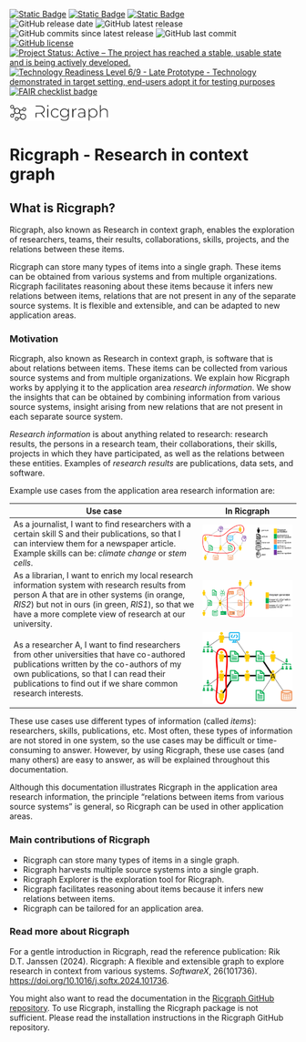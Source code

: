 [![Static Badge](https://img.shields.io/badge/DOI%20%20software-10.5281/zenodo.7524314-blue)](https://doi.org/10.5281/zenodo.7524314)
[![Static Badge](https://img.shields.io/badge/DOI%20reference%20publication-10.1016%2Fj.softx.2024.101736-blue)](https://doi.org/10.1016/j.softx.2024.101736)
[![Static Badge](https://img.shields.io/badge/Website-www.ricgraph.eu-blue)](https://www.ricgraph.eu)  
![GitHub release date](https://img.shields.io/github/release-date/UtrechtUniversity/ricgraph)
![GitHub latest release](https://img.shields.io/github/release/UtrechtUniversity/ricgraph?color=green)
![GitHub commits since latest release](https://img.shields.io/github/commits-since/UtrechtUniversity/ricgraph/latest?color=green)
![GitHub last commit](https://img.shields.io/github/last-commit/UtrechtUniversity/ricgraph)  
[![GitHub license](https://img.shields.io/github/license/UtrechtUniversity/ricgraph)](LICENSE)
[![Project Status: Active – The project has reached a stable, usable state and is being actively developed.](https://www.repostatus.org/badges/latest/active.svg)](https://www.repostatus.org/#active)
[![Technology Readiness Level 6/9 - Late Prototype - Technology demonstrated in target setting, end-users adopt it for testing purposes](https://w3id.org/research-technology-readiness-levels/Level6LatePrototype.svg)](https://github.com/CLARIAH/clariah-plus/blob/main/requirements/software-metadata-requirements.md#15--you-should-express-a-technology-readiness-level)
[![FAIR checklist badge](https://fairsoftwarechecklist.net/badge.svg)](https://fairsoftwarechecklist.net/v0.2?f=31&a=32113&i=32110&r=123)
<!---
Note, the lines 'Website' and
'GitHub last commit' end in two spaces, to force a line break but not a paragraph break.
--->
<img src="https://raw.githubusercontent.com/UtrechtUniversity/ricgraph/refs/heads/main/docs/images/ricgraph_logo.jpg" height="30"> 

# Ricgraph - Research in context graph 

## What is Ricgraph?

Ricgraph, also known as Research in context graph, enables the exploration of researchers, 
teams, their results,
collaborations, skills, projects, and the relations between these items.

Ricgraph can store many types of items into a single graph. 
These items can be obtained from various systems and from
multiple organizations. Ricgraph facilitates reasoning about these 
items because it infers new relations between items,
relations that are not present in any of the separate source systems. 
It is flexible and extensible, and can be
adapted to new application areas.

### Motivation

Ricgraph, also known as Research in context graph, is software that is about
relations between items. These items can be collected from various source 
systems and from multiple organizations. We
explain how Ricgraph works by applying it to the application area 
*research information*. We show the insights that can be
obtained by combining information from various source systems, 
insight arising from new relations that are not present
in each separate source system.

*Research information* is about anything related to research: research 
results, the persons in a research team, their
collaborations, their skills, projects in which they have 
participated, as well as the relations between these entities.
Examples of *research results* are publications, data sets, and software.

Example use cases from the application area research information are:

| Use case                                                                                                                                                                                                                                                        | In Ricgraph                                                                                                                   |
|-----------------------------------------------------------------------------------------------------------------------------------------------------------------------------------------------------------------------------------------------------------------|-------------------------------------------------------------------------------------------------------------------------------|
| As a journalist, I want to find researchers with a certain skill S and their publications, so that I can interview them for a newspaper article. Example skills can be: *climate change* or *stem cells*.                                                       | <img src="https://raw.githubusercontent.com/UtrechtUniversity/ricgraph/main/docs/images/journalist-use-case.jpg" width="700"> |
| As a librarian, I want to enrich my local research information system with research results from person A that are in other systems (in orange, *RIS2*) but not in ours (in green, *RIS1*), so that we have a more complete view of research at our university. | <img src="https://raw.githubusercontent.com/UtrechtUniversity/ricgraph/main/docs/images/librarian-use-case.jpg" width="700">  |
| As a researcher A, I want to find researchers from other universities that have co-authored publications written by the co-authors of my own publications, so that I can read their publications to find out if we share common research interests.             | <img src="https://raw.githubusercontent.com/UtrechtUniversity/ricgraph/main/docs/images/researcher-use-case.jpg" width="700"> |


These use cases use different types of information (called *items*):
researchers, skills, publications,
etc. Most often, these types of information are not stored in 
one system, so the use cases may be difficult or
time-consuming to answer. However, by using Ricgraph, these 
use cases (and many others) are easy to answer, as will be
explained throughout this documentation.

Although this documentation illustrates Ricgraph in the application area 
research information, the principle “relations
between items from various source systems” is general, 
so Ricgraph can be used in other application areas.

### Main contributions of Ricgraph

* Ricgraph can store many types of items in a single graph.
* Ricgraph harvests multiple source systems into a single graph.
* Ricgraph Explorer is the exploration tool for Ricgraph.
* Ricgraph facilitates reasoning about items because it infers new relations between items.
* Ricgraph can be tailored for an application area.

### Read more about Ricgraph

For a gentle introduction in Ricgraph, read the reference publication: 
Rik D.T. Janssen (2024). Ricgraph: A flexible and extensible graph to explore research in
context from various systems. *SoftwareX*, 26(101736).
https://doi.org/10.1016/j.softx.2024.101736.

You might also want to read the documentation in 
the [Ricgraph GitHub repository](https://github.com/UtrechtUniversity/ricgraph).
To use Ricgraph, installing the Ricgraph package is not sufficient. Please read the
installation instructions in the Ricgraph GitHub repository.
